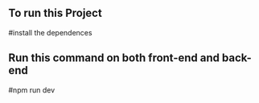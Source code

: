 ## To run this Project
 #install the dependences 
## Run this command on both front-end and back-end
 #npm run dev
